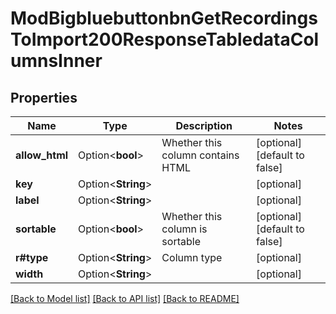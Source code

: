 # ModBigbluebuttonbnGetRecordingsToImport200ResponseTabledataColumnsInner

## Properties

Name | Type | Description | Notes
------------ | ------------- | ------------- | -------------
**allow_html** | Option<**bool**> | Whether this column contains HTML | [optional][default to false]
**key** | Option<**String**> |  | [optional]
**label** | Option<**String**> |  | [optional]
**sortable** | Option<**bool**> | Whether this column is sortable | [optional][default to false]
**r#type** | Option<**String**> | Column type | [optional]
**width** | Option<**String**> |  | [optional]

[[Back to Model list]](../README.md#documentation-for-models) [[Back to API list]](../README.md#documentation-for-api-endpoints) [[Back to README]](../README.md)



